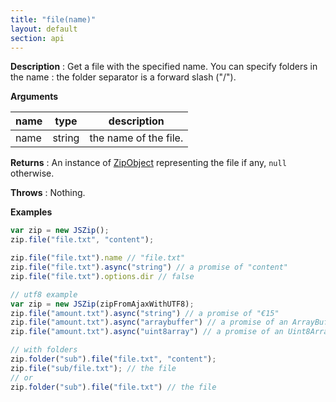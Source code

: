 ```yaml
---
title: "file(name)"
layout: default
section: api
---
```


__Description__ : Get a file with the specified name. You can specify folders
in the name : the folder separator is a forward slash ("/").

__Arguments__

name | type   | description
-----|--------|-------------
name | string | the name of the file.

__Returns__ : An instance of [ZipObject]({{site.baseurl}}/documentation/api_zipobject.html) representing
the file if any, `null` otherwise.

__Throws__ : Nothing.

<!-- __Complexity__ : This is a simple lookup in **O(1)**. -->

__Examples__

```js
var zip = new JSZip();
zip.file("file.txt", "content");

zip.file("file.txt").name // "file.txt"
zip.file("file.txt").async("string") // a promise of "content"
zip.file("file.txt").options.dir // false

// utf8 example
var zip = new JSZip(zipFromAjaxWithUTF8);
zip.file("amount.txt").async("string") // a promise of "€15"
zip.file("amount.txt").async("arraybuffer") // a promise of an ArrayBuffer containing €15 encoded as utf8
zip.file("amount.txt").async("uint8array") // a promise of an Uint8Array containing €15 encoded as utf8

// with folders
zip.folder("sub").file("file.txt", "content");
zip.file("sub/file.txt"); // the file
// or
zip.folder("sub").file("file.txt") // the file
```



